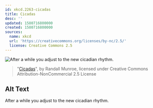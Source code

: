 ```yaml
---
id: xkcd.2263-cicadas
title: Cicadas
desc: ''
updated: 1580716800000
created: 1580716800000
sources:
  name: xkcd
  url: 'https://creativecommons.org/licenses/by-nc/2.5/'
  license: Creative Commons 2.5
---
```

![After a while you adjust to the new cicadian rhythm.](https://imgs.xkcd.com/comics/cicadas.png)
> "[Cicadas](https://xkcd.com/2263/)", by Randall Munroe, licensed under Creative Commons Attribution-NonCommercial 2.5 License

## Alt Text
After a while you adjust to the new cicadian rhythm.
